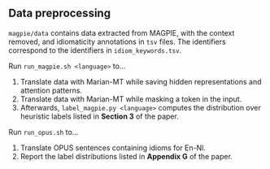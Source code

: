 ## Data preprocessing

`magpie/data` contains data extracted from MAGPIE, with the context removed, and idiomaticity annotations in `tsv` files.
The identifiers correspond to the identifiers in `idiom_keywords.tsv`.

Run `run_magpie.sh <language>` to...
1. Translate data with Marian-MT while saving hidden representations and attention patterns.
2. Translate data with Marian-MT while masking a token in the input.
3. Afterwards, `label_magpie.py <language>` computes the distribution over heuristic labels listed in <b>Section 3</b> of the paper.

Run `run_opus.sh` to...
1. Translate OPUS sentences containing idioms for En-Nl.
2. Report the label distributions listed in <b>Appendix G</b> of the paper.
